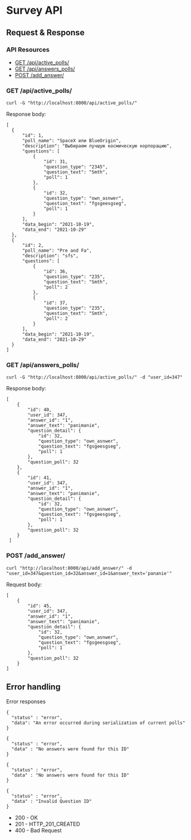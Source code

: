 # Survey API

## Request & Response

### API Resources

  - [GET /api/active_polls/](#get-magazines)
  - [GET /api/answers_polls/](#get-magazinesid)
  - [POST /add_answer/](#post-magazinesidarticles)

### GET /api/active_polls/

    curl -G "http://localhost:8000/api/active_polls/"
    
Response body:

    [
      {
          "id": 1,
          "poll_name": "SpaceX или BlueOrigin",
          "description": "Выбираем лучшую космическую корпорацию",
          "questions": [
              {
                  "id": 31,
                  "question_type": "2345",
                  "question_text": "Smth",
                  "poll": 1
              },
              {
                  "id": 32,
                  "question_type": "own_asnwer",
                  "question_text": "fgsgeesgseg",
                  "poll": 1
              }
          ],
          "data_begin": "2021-10-19",
          "data_end": "2021-10-29"
      },
      {
          "id": 2,
          "poll_name": "Pre and Fa",
          "description": "sfs",
          "questions": [
              {
                  "id": 36,
                  "question_type": "235",
                  "question_text": "Smth",
                  "poll": 2
              },
              {
                  "id": 37,
                  "question_type": "235",
                  "question_text": "Smth",
                  "poll": 2
              }
          ],
          "data_begin": "2021-10-19",
          "data_end": "2021-10-29"
      }
    ]

### GET /api/answers_polls/

    curl -G "http://localhost:8000/api/active_polls/" -d "user_id=347"
    
Response body:

    [
        {
            "id": 40,
            "user_id": 347,
            "answer_id": "1",
            "answer_text": "panimanie",
            "question_detail": {
                "id": 32,
                "question_type": "own_asnwer",
                "question_text": "fgsgeesgseg",
                "poll": 1
            },
            "question_poll": 32
        },
        {
            "id": 41,
            "user_id": 347,
            "answer_id": "1",
            "answer_text": "panimanie",
            "question_detail": {
                "id": 32,
                "question_type": "own_asnwer",
                "question_text": "fgsgeesgseg",
                "poll": 1
            },
            "question_poll": 32
        }
     ]



### POST /add_answer/

    curl "http://localhost:8000/api/add_answer/" -d "user_id=347&question_id=32&answer_id=1&answer_text='pananie'"

Request body:

    [
        {
            "id": 45,
            "user_id": 347,
            "answer_id": "1",
            "answer_text": "panimanie",
            "question_detail": {
                "id": 32,
                "question_type": "own_asnwer",
                "question_text": "fgsgeesgseg",
                "poll": 1
            },
            "question_poll": 32
        }
    ]



## Error handling

Error responses

    {
      "status" : "error",
      "data": "An error occurred during serialization of current polls"
    }

    {
      "status" : "error",
      "data" : "No answers were found for this ID"
    }
    
    {
      "status" : "error",
      "data" : "No answers were found for this ID"
    }
    
    {
      "status" : "error",
      "data" : "Invalid Question ID"
    }

* 200 - OK
* 201 - HTTP_201_CREATED
* 400 - Bad Request
